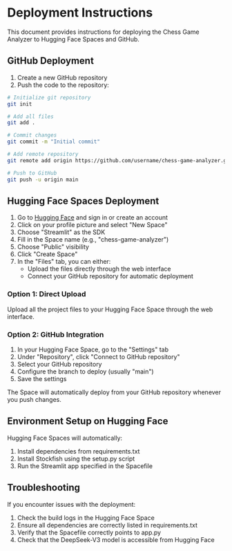 # Deployment Instructions

This document provides instructions for deploying the Chess Game Analyzer to Hugging Face Spaces and GitHub.

## GitHub Deployment

1. Create a new GitHub repository
2. Push the code to the repository:

```bash
# Initialize git repository
git init

# Add all files
git add .

# Commit changes
git commit -m "Initial commit"

# Add remote repository
git remote add origin https://github.com/username/chess-game-analyzer.git

# Push to GitHub
git push -u origin main
```

## Hugging Face Spaces Deployment

1. Go to [Hugging Face](https://huggingface.co/) and sign in or create an account
2. Click on your profile picture and select "New Space"
3. Choose "Streamlit" as the SDK
4. Fill in the Space name (e.g., "chess-game-analyzer")
5. Choose "Public" visibility
6. Click "Create Space"
7. In the "Files" tab, you can either:
   - Upload the files directly through the web interface
   - Connect your GitHub repository for automatic deployment

### Option 1: Direct Upload

Upload all the project files to your Hugging Face Space through the web interface.

### Option 2: GitHub Integration

1. In your Hugging Face Space, go to the "Settings" tab
2. Under "Repository", click "Connect to GitHub repository"
3. Select your GitHub repository
4. Configure the branch to deploy (usually "main")
5. Save the settings

The Space will automatically deploy from your GitHub repository whenever you push changes.

## Environment Setup on Hugging Face

Hugging Face Spaces will automatically:
1. Install dependencies from requirements.txt
2. Install Stockfish using the setup.py script
3. Run the Streamlit app specified in the Spacefile

## Troubleshooting

If you encounter issues with the deployment:

1. Check the build logs in the Hugging Face Space
2. Ensure all dependencies are correctly listed in requirements.txt
3. Verify that the Spacefile correctly points to app.py
4. Check that the DeepSeek-V3 model is accessible from Hugging Face
